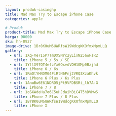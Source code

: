 ```yaml
---
layout: produk-casinghp
title: Mad Max Try to Escape iPhone Case
categories: apple

# Produk
product-title: Mad Max Try to Escape iPhone Case
harga: 90000
sku: hn-0927
image-drive: 1Br8K0uM6UWRfsW19WdcgKKOfmxMpmLLQ
gallery:
  - url: 1Xq-Ve7ISP7TmDXSNrc2yLixN25awFsR2
    title: iPhone 5 / 5s / SE
  - url: 1YftX97QT4efzYx6QxvdVOH1GMp0Bzjhd
    title: iPhone 6 / 6s
  - url: 1RmOtYHNDMG4FiRtN6Pnj2VRQ3XzaKhvk
    title: iPhone 6 Plus / 6s Plus
  - url: 1AnuBw6E61NDRD5jPt9VFDBSRt_lh7A-G
    title: iPhone 7 / 8
  - url: 1oSXAdeHa7o6C5uHJdaihBiC4T5hDVMwS
    title: iPhone 7 Plus / 8 Plus
  - url: 1Br8K0uM6UWRfsW19WdcgKKOfmxMpmLLQ
    title: iPhone X
---
```


